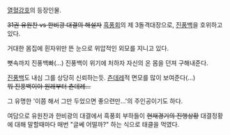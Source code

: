 [열혈강호](%EC%97%B4%ED%98%88%EA%B0%95%ED%98%B8.md)의 등장인물.

<del>31권 유원찬 vs 한비광 대결의 해설자</del> [흑풍회](%ED%9D%91%ED%92%8D%ED%9A%8C.md)의 제
3돌격대장으로, [진풍백](%EC%A7%84%ED%92%8D%EB%B0%B1.md)을 호위하고 있다.

거대한 몸집에 흰자위만 뜬 눈으로 위압적인 외모를 지니고 있다.

뼛속까지 진풍백빠(...) 진풍백이 위기에 처하자 자신의 온 몸을 던져 구해내준다.

[진풍백](%EC%A7%84%ED%92%8D%EB%B0%B1.md)도 내심 그를 상당히 신뢰하는듯.
[츤데레](%EC%B8%A4%EB%8D%B0%EB%A0%88.md)적 면모를 많이 보여준다(...)  
<del>뭐 진풍백이야 원래부터 츤데레...</del>

그 유명한 '이쯤 해서 그만 두었으면 좋으련만...'의 주인공이기도 하다.

여담으로 유원찬과 한비광의 대결에서 흑풍회 부하들이 <del>현재경기의 진행상황</del> 대결정황에 대해 말할때마다 매번 "글쎄 어떨까?"
하는 식으로 태클을 먹였다.

